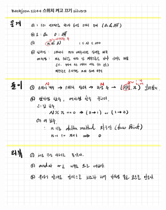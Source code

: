 ![2E4859C3-CCAC-4EF1-A501-E5945106E44B.jpeg](README_assets/a678b84131dc8c652b4644fc122ead4db21e9fc5.jpeg)


